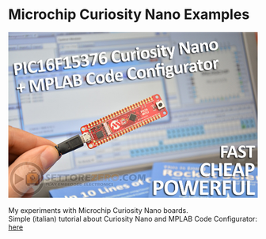 # Microchip Curiosity Nano Examples   
![PIC16F15376 Curiosity Nano](assets/16F15376_Curiosity_MCC_tutorial.jpg)

My experiments with Microchip Curiosity Nano boards.   
Simple (italian) tutorial about Curiosity Nano and MPLAB Code Configurator: [here](https://www.settorezero.com/wordpress/curiosity-nano-code-configurator-per-entrare-nel-mondo-dei-microcontrollori-pic-senza-sforzo-e-in-economia/)
